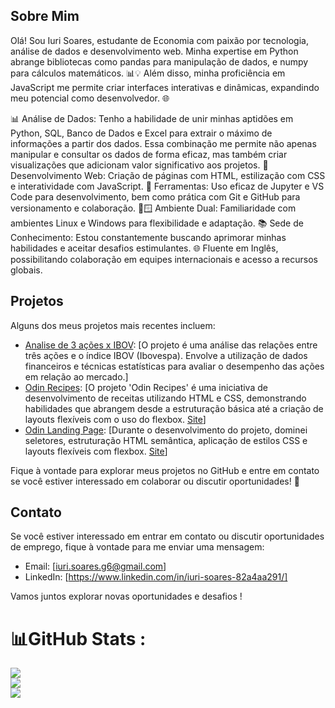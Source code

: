 ## Sobre Mim

Olá! Sou Iuri Soares, estudante de Economia com paixão por tecnologia, análise de dados e desenvolvimento web. Minha expertise em Python abrange bibliotecas como pandas para manipulação de dados, e numpy para cálculos matemáticos. 📊💡 Além disso, minha proficiência em JavaScript me permite criar interfaces interativas e dinâmicas, expandindo meu potencial como desenvolvedor. 🌐

📊 Análise de Dados: Tenho a habilidade de unir minhas aptidões em Python, SQL, Banco de Dados e Excel para extrair o máximo de informações a partir dos dados. Essa combinação me permite não apenas manipular e consultar os dados de forma eficaz, mas também criar visualizações que adicionam valor significativo aos projetos.
💼 Desenvolvimento Web: Criação de páginas com HTML, estilização com CSS e interatividade com JavaScript.
🔧 Ferramentas: Uso eficaz de Jupyter e VS Code para desenvolvimento, bem como prática com Git e GitHub para versionamento e colaboração.
🐧🪟 Ambiente Dual: Familiaridade com ambientes Linux e Windows para flexibilidade e adaptação.
📚 Sede de Conhecimento: Estou constantemente buscando aprimorar minhas habilidades e aceitar desafios estimulantes.
🌐 Fluente em Inglês, possibilitando colaboração em equipes internacionais e acesso a recursos globais.

## Projetos

Alguns dos meus projetos mais recentes incluem:

- [Analise de 3 ações x IBOV](https://github.com/iurisgs/Segundo-Projeto-de-Econometria-I): [O projeto é uma análise das relações entre três ações e o índice IBOV (Ibovespa). Envolve a utilização de dados financeiros e técnicas estatísticas para avaliar o desempenho das ações em relação ao mercado.]
- [Odin Recipes](https://github.com/iurisgs/odin-recipes): [O projeto 'Odin Recipes' é uma iniciativa de desenvolvimento de receitas utilizando HTML e CSS, demonstrando habilidades que abrangem desde a estruturação básica até a criação de layouts flexíveis com o uso do flexbox. [Site](https://iurisgs.github.io/odin-recipes/)]
- [Odin Landing Page](https://github.com/iurisgs/Odin-LandingPage): [Durante o desenvolvimento do projeto, dominei seletores, estruturação HTML semântica, aplicação de estilos CSS e layouts flexíveis com flexbox. [Site](https://iurisgs.github.io/Odin-LandingPage/)]

Fique à vontade para explorar meus projetos no GitHub e entre em contato se você estiver interessado em colaborar ou discutir oportunidades! 👋

## Contato

Se você estiver interessado em entrar em contato ou discutir oportunidades de emprego, fique à vontade para me enviar uma mensagem:

- Email: [iuri.soares.g6@gmail.com]
- LinkedIn: [https://www.linkedin.com/in/iuri-soares-82a4aa291/]

Vamos juntos explorar novas oportunidades e desafios ! 

# 📊GitHub Stats :
![](https://github-readme-stats.vercel.app/api?username=iurisgs&theme=dark&hide_border=false&include_all_commits=false&count_private=false)<br/>
![](https://github-readme-streak-stats.herokuapp.com/?user=iurisgs&theme=dark&hide_border=false)<br/>
![](https://github-readme-stats.vercel.app/api/top-langs/?username=iurisgs&theme=dark&hide_border=false&include_all_commits=false&count_private=false&layout=compact)

<!--
**iurisgs/iurisgs** is a ✨ _special_ ✨ repository because its `README.md` (this file) appears on your GitHub profile.

Here are some ideas to get you started:

- 🔭 I’m currently working on ...
- 🌱 I’m currently learning ...
- 👯 I’m looking to collaborate on ...
- 🤔 I’m looking for help with ...
- 💬 Ask me about ...
- 📫 How to reach me: ...
- 😄 Pronouns: ...
- ⚡ Fun fact: ...
-->
